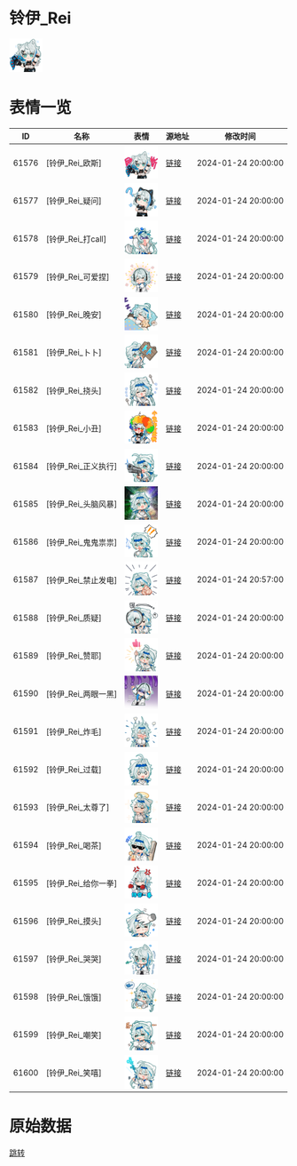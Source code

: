 # 铃伊_Rei

<img src="./cover.png" height="60" alt="cover" />

# 表情一览

|ID|名称|表情|源地址|修改时间|
|----|----|----|----|----|
|61576|[铃伊_Rei_欧斯]|<img src="./pic/061576_%5B铃伊_Rei_欧斯%5D.png" height="60" alt="欧斯"/>|[链接](https://i0.hdslb.com/bfs/garb/5472dd314dd6e5e248e67e3ee3f98d5e0968993d.png)|2024-01-24 20:00:00|
|61577|[铃伊_Rei_疑问]|<img src="./pic/061577_%5B铃伊_Rei_疑问%5D.png" height="60" alt="疑问"/>|[链接](https://i0.hdslb.com/bfs/garb/fa54888830d140a694c97c3bf75eb590d86a2a5f.png)|2024-01-24 20:00:00|
|61578|[铃伊_Rei_打call]|<img src="./pic/061578_%5B铃伊_Rei_打call%5D.png" height="60" alt="打call"/>|[链接](https://i0.hdslb.com/bfs/garb/b19d57d403e177c94fb3793006342e831e2795a3.png)|2024-01-24 20:00:00|
|61579|[铃伊_Rei_可爱捏]|<img src="./pic/061579_%5B铃伊_Rei_可爱捏%5D.png" height="60" alt="可爱捏"/>|[链接](https://i0.hdslb.com/bfs/garb/ea5e932cb847372dc54d049c0bf8efccaed4944b.png)|2024-01-24 20:00:00|
|61580|[铃伊_Rei_晚安]|<img src="./pic/061580_%5B铃伊_Rei_晚安%5D.png" height="60" alt="晚安"/>|[链接](https://i0.hdslb.com/bfs/garb/399b32d806b27d100840c0661296d159317fe309.png)|2024-01-24 20:00:00|
|61581|[铃伊_Rei_卜卜]|<img src="./pic/061581_%5B铃伊_Rei_卜卜%5D.png" height="60" alt="卜卜"/>|[链接](https://i0.hdslb.com/bfs/garb/57c5a37f454f1dc3c6a3fdef6e0cff3cf13753af.png)|2024-01-24 20:00:00|
|61582|[铃伊_Rei_挠头]|<img src="./pic/061582_%5B铃伊_Rei_挠头%5D.png" height="60" alt="挠头"/>|[链接](https://i0.hdslb.com/bfs/garb/a279e2f81b436e159e6ff5f7f76172169dc3b60d.png)|2024-01-24 20:00:00|
|61583|[铃伊_Rei_小丑]|<img src="./pic/061583_%5B铃伊_Rei_小丑%5D.png" height="60" alt="小丑"/>|[链接](https://i0.hdslb.com/bfs/garb/6035c2080c92f58ddf6c511a18ca0a930ca00957.png)|2024-01-24 20:00:00|
|61584|[铃伊_Rei_正义执行]|<img src="./pic/061584_%5B铃伊_Rei_正义执行%5D.png" height="60" alt="正义执行"/>|[链接](https://i0.hdslb.com/bfs/garb/b1ee346f803ea7bb09388f0c99d7f1b45c6311eb.png)|2024-01-24 20:00:00|
|61585|[铃伊_Rei_头脑风暴]|<img src="./pic/061585_%5B铃伊_Rei_头脑风暴%5D.png" height="60" alt="头脑风暴"/>|[链接](https://i0.hdslb.com/bfs/garb/7800de337dd693d58c5700342f944a78ad615a49.png)|2024-01-24 20:00:00|
|61586|[铃伊_Rei_鬼鬼祟祟]|<img src="./pic/061586_%5B铃伊_Rei_鬼鬼祟祟%5D.png" height="60" alt="鬼鬼祟祟"/>|[链接](https://i0.hdslb.com/bfs/garb/b00a092bd1d9b98f18fbbd42706c27db19a893a9.png)|2024-01-24 20:00:00|
|61587|[铃伊_Rei_禁止发电]|<img src="./pic/061587_%5B铃伊_Rei_禁止发电%5D.png" height="60" alt="禁止发电"/>|[链接](https://i0.hdslb.com/bfs/garb/4af7db83f5f3af8c8ae38180c1001c2c97c09059.png)|2024-01-24 20:57:00|
|61588|[铃伊_Rei_质疑]|<img src="./pic/061588_%5B铃伊_Rei_质疑%5D.png" height="60" alt="质疑"/>|[链接](https://i0.hdslb.com/bfs/garb/b3c369d89dc02eb54e58815d2352486c45d42e7d.png)|2024-01-24 20:00:00|
|61589|[铃伊_Rei_赞耶]|<img src="./pic/061589_%5B铃伊_Rei_赞耶%5D.png" height="60" alt="赞耶"/>|[链接](https://i0.hdslb.com/bfs/garb/660277b418e828a8ca77433bae406618e34215f1.png)|2024-01-24 20:00:00|
|61590|[铃伊_Rei_两眼一黑]|<img src="./pic/061590_%5B铃伊_Rei_两眼一黑%5D.png" height="60" alt="两眼一黑"/>|[链接](https://i0.hdslb.com/bfs/garb/dfaa758a69bd0ba3cbefc126eaf12203a33d693a.png)|2024-01-24 20:00:00|
|61591|[铃伊_Rei_炸毛]|<img src="./pic/061591_%5B铃伊_Rei_炸毛%5D.png" height="60" alt="炸毛"/>|[链接](https://i0.hdslb.com/bfs/garb/64f1136227c13f7572aa219a9dc87089aac296c0.png)|2024-01-24 20:00:00|
|61592|[铃伊_Rei_过载]|<img src="./pic/061592_%5B铃伊_Rei_过载%5D.png" height="60" alt="过载"/>|[链接](https://i0.hdslb.com/bfs/garb/921f375055d48882f32aedb36f6a3ca0c4c8330e.png)|2024-01-24 20:00:00|
|61593|[铃伊_Rei_太尊了]|<img src="./pic/061593_%5B铃伊_Rei_太尊了%5D.png" height="60" alt="太尊了"/>|[链接](https://i0.hdslb.com/bfs/garb/d9d9c8ce4542a560f2154b02392acc5fc992f14d.png)|2024-01-24 20:00:00|
|61594|[铃伊_Rei_喝茶]|<img src="./pic/061594_%5B铃伊_Rei_喝茶%5D.png" height="60" alt="喝茶"/>|[链接](https://i0.hdslb.com/bfs/garb/8087ceda23391f991b1ba711476260c69323ac37.png)|2024-01-24 20:00:00|
|61595|[铃伊_Rei_给你一拳]|<img src="./pic/061595_%5B铃伊_Rei_给你一拳%5D.png" height="60" alt="给你一拳"/>|[链接](https://i0.hdslb.com/bfs/garb/1673a822e046d6cff09a825dde2fca6e624e4386.png)|2024-01-24 20:00:00|
|61596|[铃伊_Rei_摸头]|<img src="./pic/061596_%5B铃伊_Rei_摸头%5D.png" height="60" alt="摸头"/>|[链接](https://i0.hdslb.com/bfs/garb/3881c107669382eb72ef4bbbb51d39c88ccbfb75.png)|2024-01-24 20:00:00|
|61597|[铃伊_Rei_哭哭]|<img src="./pic/061597_%5B铃伊_Rei_哭哭%5D.png" height="60" alt="哭哭"/>|[链接](https://i0.hdslb.com/bfs/garb/4abf2f39a519262103f4a97d6cc1300a30006cb4.png)|2024-01-24 20:00:00|
|61598|[铃伊_Rei_饿饿]|<img src="./pic/061598_%5B铃伊_Rei_饿饿%5D.png" height="60" alt="饿饿"/>|[链接](https://i0.hdslb.com/bfs/garb/82776d468ee83e9fa2c82c79e6e1e5420a40fbb3.png)|2024-01-24 20:00:00|
|61599|[铃伊_Rei_嘲笑]|<img src="./pic/061599_%5B铃伊_Rei_嘲笑%5D.png" height="60" alt="嘲笑"/>|[链接](https://i0.hdslb.com/bfs/garb/b81bb3343172c54c7ca3d79a6145fc74e49fe9ec.png)|2024-01-24 20:00:00|
|61600|[铃伊_Rei_笑嘻]|<img src="./pic/061600_%5B铃伊_Rei_笑嘻%5D.png" height="60" alt="笑嘻"/>|[链接](https://i0.hdslb.com/bfs/garb/6e706dc58b16bf7ca556947c307958d9fa8bb5eb.png)|2024-01-24 20:00:00|

# 原始数据

[跳转](./raw.json)

